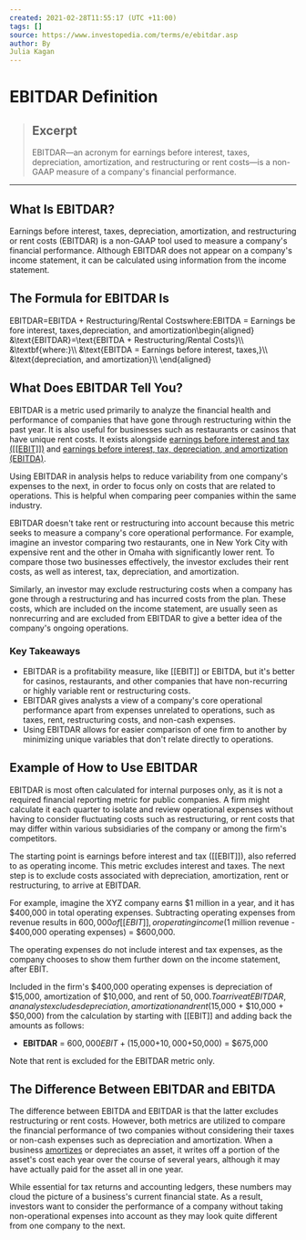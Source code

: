 ```yaml
---
created: 2021-02-28T11:55:17 (UTC +11:00)
tags: []
source: https://www.investopedia.com/terms/e/ebitdar.asp
author: By
Julia Kagan
---
```


# EBITDAR Definition

> ## Excerpt
> EBITDAR—an acronym for earnings before interest, taxes, depreciation, amortization, and restructuring or rent costs—is a non-GAAP measure of a company's financial performance.

---
## What Is EBITDAR?

Earnings before interest, taxes, depreciation, amortization, and restructuring or rent costs (EBITDAR) is a non-GAAP tool used to measure a company's financial performance. Although EBITDAR does not appear on a company's income statement, it can be calculated using information from the income statement. 

## The Formula for EBITDAR Is

EBITDAR\=EBITDA + Restructuring/Rental Costswhere:EBITDA = Earnings before interest, taxes,depreciation, and amortization\\begin{aligned} &\\text{EBITDAR}=\\text{EBITDA + Restructuring/Rental Costs}\\\\ &\\textbf{where:}\\\\ &\\text{EBITDA = Earnings before interest, taxes,}\\\\ &\\text{depreciation, and amortization}\\\\ \\end{aligned}

## What Does EBITDAR Tell You?

EBITDAR is a metric used primarily to analyze the financial health and performance of companies that have gone through restructuring within the past year. It is also useful for businesses such as restaurants or casinos that have unique rent costs. It exists alongside [earnings before interest and tax ([[EBIT]])](https://www.investopedia.com/terms/e/ebit.asp) and [earnings before interest, tax, depreciation, and amortization (EBITDA)](https://www.investopedia.com/terms/e/ebitda.asp).

Using EBITDAR in analysis helps to reduce variability from one company's expenses to the next, in order to focus only on costs that are related to operations. This is helpful when comparing peer companies within the same industry.

EBITDAR doesn't take rent or restructuring into account because this metric seeks to measure a company's core operational performance. For example, imagine an investor comparing two restaurants, one in New York City with expensive rent and the other in Omaha with significantly lower rent. To compare those two businesses effectively, the investor excludes their rent costs, as well as interest, tax, depreciation, and amortization.

Similarly, an investor may exclude restructuring costs when a company has gone through a restructuring and has incurred costs from the plan. These costs, which are included on the income statement, are usually seen as nonrecurring and are excluded from EBITDAR to give a better idea of the company's ongoing operations.

### Key Takeaways

-   EBITDAR is a profitability measure, like [[EBIT]] or EBITDA, but it's better for casinos, restaurants, and other companies that have non-recurring or highly variable rent or restructuring costs.
-   EBITDAR gives analysts a view of a company's core operational performance apart from expenses unrelated to operations, such as taxes, rent, restructuring costs, and non-cash expenses.
-   Using EBITDAR allows for easier comparison of one firm to another by minimizing unique variables that don't relate directly to operations.

## Example of How to Use EBITDAR

EBITDAR is most often calculated for internal purposes only, as it is not a required financial reporting metric for public companies. A firm might calculate it each quarter to isolate and review operational expenses without having to consider fluctuating costs such as restructuring, or rent costs that may differ within various subsidiaries of the company or among the firm's competitors.

The starting point is earnings before interest and tax ([[EBIT]]), also referred to as operating income. This metric excludes interest and taxes. The next step is to exclude costs associated with depreciation, amortization, rent or restructuring, to arrive at EBITDAR.

For example, imagine the XYZ company earns $1 million in a year, and it has $400,000 in total operating expenses. Subtracting operating expenses from revenue results in $600,000 of [[EBIT]], or operating income ($1 million revenue - $400,000 operating expenses) = $600,000.

The operating expenses do not include interest and tax expenses, as the company chooses to show them further down on the income statement, after EBIT.

Included in the firm's $400,000 operating expenses is depreciation of $15,000, amortization of $10,000, and rent of $50,000. To arrive at EBITDAR, an analyst excludes depreciation, amortization and rent ($15,000 + $10,000 + $50,000) from the calculation by starting with [[EBIT]] and adding back the amounts as follows:

-   **EBITDAR** = $600,000 EBIT + ($15,000+$10,000+$50,000) = $675,000

Note that rent is excluded for the EBITDAR metric only.

## The Difference Between EBITDAR and EBITDA

The difference between EBITDA and EBITDAR is that the latter excludes restructuring or rent costs. However, both metrics are utilized to compare the financial performance of two companies without considering their taxes or non-cash expenses such as depreciation and amortization. When a business [amortizes](https://www.investopedia.com/terms/a/amortization.asp) or depreciates an asset, it writes off a portion of the asset's cost each year over the course of several years, although it may have actually paid for the asset all in one year.

While essential for tax returns and accounting ledgers, these numbers may cloud the picture of a business's current financial state. As a result, investors want to consider the performance of a company without taking non-operational expenses into account as they may look quite different from one company to the next.
